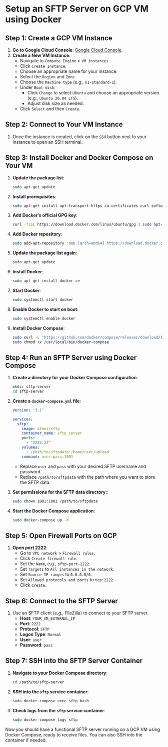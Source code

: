
# Setup an SFTP Server on GCP VM using Docker

## Step 1: Create a GCP VM Instance

1. **Go to Google Cloud Console**: [Google Cloud Console](https://console.cloud.google.com/).
2. **Create a New VM Instance**:
   - Navigate to `Compute Engine` > `VM instances`.
   - Click `Create Instance`.
   - Choose an appropriate name for your instance.
   - Select the `Region` and `Zone`.
   - Choose the `Machine type` (e.g., `n1-standard-1`).
   - Under `Boot disk`:
     - Click `Change` to select `Ubuntu` and choose an appropriate version (e.g., `Ubuntu 20.04 LTS`).
     - Adjust disk size as needed.
   - Click `Select` and then `Create`.

## Step 2: Connect to Your VM Instance

1. Once the instance is created, click on the `SSH` button next to your instance to open an SSH terminal.

## Step 3: Install Docker and Docker Compose on Your VM

1. **Update the package list**:
   ```bash
   sudo apt-get update
   ```

2. **Install prerequisites**:
   ```bash
   sudo apt-get install apt-transport-https ca-certificates curl software-properties-common
   ```

3. **Add Docker’s official GPG key**:
   ```bash
   curl -fsSL https://download.docker.com/linux/ubuntu/gpg | sudo apt-key add -
   ```

4. **Add Docker repository**:
   ```bash
   sudo add-apt-repository "deb [arch=amd64] https://download.docker.com/linux/ubuntu $(lsb_release -cs) stable"
   ```

5. **Update the package list again**:
   ```bash
   sudo apt-get update
   ```

6. **Install Docker**:
   ```bash
   sudo apt-get install docker-ce
   ```

7. **Start Docker**:
   ```bash
   sudo systemctl start docker
   ```

8. **Enable Docker to start on boot**:
   ```bash
   sudo systemctl enable docker
   ```

9. **Install Docker Compose**:
   ```bash
   sudo curl -L "https://github.com/docker/compose/releases/download/1.29.2/docker-compose-$(uname -s)-$(uname -m)" -o /usr/local/bin/docker-compose
   sudo chmod +x /usr/local/bin/docker-compose
   ```

## Step 4: Run an SFTP Server using Docker Compose

1. **Create a directory for your Docker Compose configuration**:
   ```bash
   mkdir sftp-server
   cd sftp-server
   ```

2. **Create a `docker-compose.yml` file**:
   ```yaml
   version: '3.1'

   services:
     sftp:
       image: atmoz/sftp
       container_name: sftp_server
       ports:
         - "2222:22"
       volumes:
         - /path/to/sftpdata:/home/user/upload
       command: user:pass:1001
   ```

   - Replace `user` and `pass` with your desired SFTP username and password.
   - Replace `/path/to/sftpdata` with the path where you want to store the SFTP data.

3. **Set permissions for the SFTP data directory:**:
   ```bash
   sudo chown 1001:1001 /path/to/sftpdata
   ```

4. **Start the Docker Compose application**:
   ```bash
   sudo docker-compose up -d
   ```

## Step 5: Open Firewall Ports on GCP

1. **Open port 2222**:
   - Go to `VPC network` > `Firewall rules`.
   - Click `Create firewall rule`.
   - Set the `Name`, e.g., `sftp-port-2222`.
   - Set `Targets` to `All instances in the network`.
   - Set `Source IP ranges` to `0.0.0.0/0`.
   - Set `Allowed protocols and ports` to `tcp:2222`.
   - Click `Create`.

## Step 6: Connect to the SFTP Server

1. Use an SFTP client (e.g., FileZilla) to connect to your SFTP server.
   - **Host**: `YOUR_VM_EXTERNAL_IP`
   - **Port**: `2222`
   - **Protocol**: `SFTP`
   - **Logon Type**: `Normal`
   - **User**: `user`
   - **Password**: `pass`

## Step 7: SSH into the SFTP Server Container

1. **Navigate to your Docker Compose directory**:
   ```bash
   cd /path/to/sftp-server
   ```

2. **SSH into the `sftp` service container**:
   ```bash
   sudo docker-compose exec sftp bash
   ```
3. **Check logs from the `sftp` service container**:
   ```bash
   sudo docker-compose logs sftp
   ```


Now you should have a functional SFTP server running on a GCP VM using Docker Compose, ready to receive files. You can also SSH into the container if needed.
